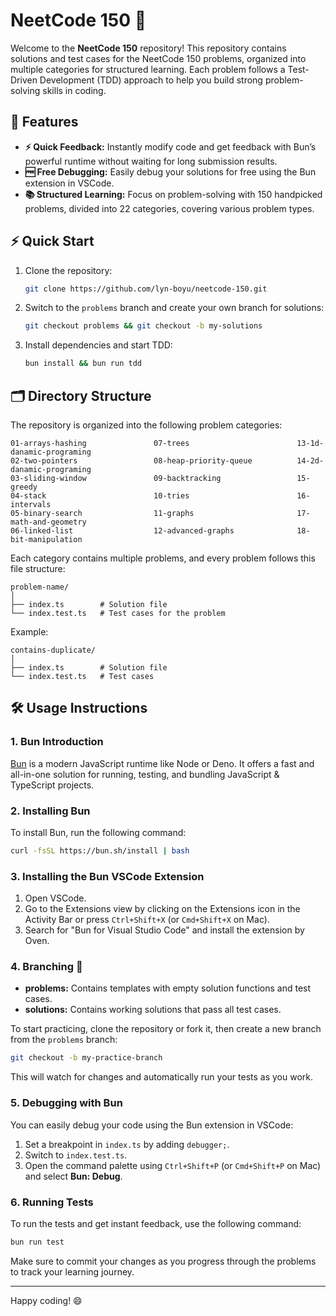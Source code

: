 # NeetCode 150 📝

Welcome to the **NeetCode 150** repository! This repository contains solutions and test cases for the NeetCode 150 problems, organized into multiple categories for structured learning. Each problem follows a Test-Driven Development (TDD) approach to help you build strong problem-solving skills in coding.

## 🚀 Features
- **⚡ Quick Feedback:** Instantly modify code and get feedback with Bun’s powerful runtime without waiting for long submission results.
- **🆓 Free Debugging:** Easily debug your solutions for free using the Bun extension in VSCode.
- **📚 Structured Learning:** Focus on problem-solving with 150 handpicked problems, divided into 22 categories, covering various problem types.

## ⚡ Quick Start

1. Clone the repository:

   ```bash
   git clone https://github.com/lyn-boyu/neetcode-150.git
   ```

2. Switch to the `problems` branch and create your own branch for solutions:

   ```bash
   git checkout problems && git checkout -b my-solutions
   ```

3. Install dependencies and start TDD:

   ```bash
   bun install && bun run tdd
   ```

## 🗂️ Directory Structure

The repository is organized into the following problem categories:

```
01-arrays-hashing               07-trees                        13-1d-danamic-programing
02-two-pointers                 08-heap-priority-queue          14-2d-danamic-programing
03-sliding-window               09-backtracking                 15-greedy
04-stack                        10-tries                        16-intervals
05-binary-search                11-graphs                       17-math-and-geometry
06-linked-list                  12-advanced-graphs              18-bit-manipulation
```

Each category contains multiple problems, and every problem follows this file structure:

```
problem-name/
│
├── index.ts        # Solution file
└── index.test.ts   # Test cases for the problem
```

Example:

```
contains-duplicate/
│
├── index.ts        # Solution file
└── index.test.ts   # Test cases
```

## 🛠️ Usage Instructions

### 1. Bun Introduction

[Bun](https://bun.sh/) is a modern JavaScript runtime like Node or Deno. It offers a fast and all-in-one solution for running, testing, and bundling JavaScript & TypeScript projects.

### 2. Installing Bun

To install Bun, run the following command:

```bash
curl -fsSL https://bun.sh/install | bash
```

### 3. Installing the Bun VSCode Extension

1. Open VSCode.
2. Go to the Extensions view by clicking on the Extensions icon in the Activity Bar or press `Ctrl+Shift+X` (or `Cmd+Shift+X` on Mac).
3. Search for "Bun for Visual Studio Code" and install the extension by Oven.

### 4. Branching 🌿

- **problems:** Contains templates with empty solution functions and test cases.
- **solutions:** Contains working solutions that pass all test cases.

To start practicing, clone the repository or fork it, then create a new branch from the `problems` branch:

```bash
git checkout -b my-practice-branch
```

This will watch for changes and automatically run your tests as you work.

### 5. Debugging with Bun

You can easily debug your code using the Bun extension in VSCode:

1. Set a breakpoint in `index.ts` by adding `debugger;`.
2. Switch to `index.test.ts`.
3. Open the command palette using `Ctrl+Shift+P` (or `Cmd+Shift+P` on Mac) and select **Bun: Debug**.

### 6. Running Tests

To run the tests and get instant feedback, use the following command:

```bash
bun run test
```


Make sure to commit your changes as you progress through the problems to track your learning journey.

---

Happy coding! 😄

 